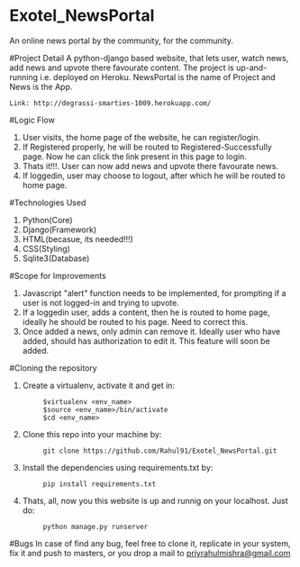 # Exotel_NewsPortal

An online news portal by the community, for the community.

#Project Detail
A python-django based website, that lets user, watch news, add news and upvote there favourate content.
The project is up-and-running i.e. deployed on Heroku.
NewsPortal is the name of Project and News is the App.
    
    Link: http://degrassi-smarties-1009.herokuapp.com/


#Logic Flow
1. User visits, the home page of the website, he can register/login.
2. If Registered properly, he will be routed to Registered-Successfully page. Now he can click the link present in this page to login.
3. Thats it!!!. User can now add news and upvote there favourate news.
4. If loggedin, user may choose to logout, after which he will be routed to home page.

#Technologies Used

   1. Python(Core)
   2. Django(Framework)
   3. HTML(becasue, its needed!!!)
   4. CSS(Styling)
   5. Sqlite3(Database)
 
#Scope for Improvements

1. Javascript "alert" function needs to be implemented, for prompting if a user is not logged-in and trying to upvote.
2. If a loggedin user, adds a content, then he is routed to home page, ideally he should be routed to his page. Need to correct this.
3. Once added a news, only admin can remove it. Ideally user who have added, should has authorization to edit it. This feature will soon be added.

 
#Cloning the repository

1. Create a virtualenv, activate it and get in:

            $virtualenv <env_name>
            $source <env_name>/bin/activate
            $cd <env_name>

2. Clone this repo into your machine by:

            git clone https://github.com/Rahul91/Exotel_NewsPortal.git

3. Install the dependencies using requirements.txt by:

            pip install requirements.txt

4. Thats, all, now you this website is up and runnig on your localhost. Just do:

            python manage.py runserver
 


#Bugs
In case of find any bug, feel free to clone it, replicate in your system, fix it and push to masters, or you drop a mail to priyrahulmishra@gmail.com
